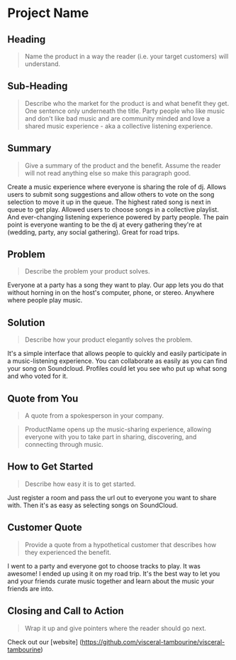 # Project Name #

<!-- 
> This material was originally posted [here](http://www.quora.com/What-is-Amazons-approach-to-product-development-and-product-management). It is reproduced here for posterities sake.

There is an approach called "working backwards" that is widely used at Amazon. They work backwards from the customer, rather than starting with an idea for a product and trying to bolt customers onto it. While working backwards can be applied to any specific product decision, using this approach is especially important when developing new products or features.

For new initiatives a product manager typically starts by writing an internal press release announcing the finished product. The target audience for the press release is the new/updated product's customers, which can be retail customers or internal users of a tool or technology. Internal press releases are centered around the customer problem, how current solutions (internal or external) fail, and how the new product will blow away existing solutions.

If the benefits listed don't sound very interesting or exciting to customers, then perhaps they're not (and shouldn't be built). Instead, the product manager should keep iterating on the press release until they've come up with benefits that actually sound like benefits. Iterating on a press release is a lot less expensive than iterating on the product itself (and quicker!).

If the press release is more than a page and a half, it is probably too long. Keep it simple. 3-4 sentences for most paragraphs. Cut out the fat. Don't make it into a spec. You can accompany the press release with a FAQ that answers all of the other business or execution questions so the press release can stay focused on what the customer gets. My rule of thumb is that if the press release is hard to write, then the product is probably going to suck. Keep working at it until the outline for each paragraph flows. 

Oh, and I also like to write press-releases in what I call "Oprah-speak" for mainstream consumer products. Imagine you're sitting on Oprah's couch and have just explained the product to her, and then you listen as she explains it to her audience. That's "Oprah-speak", not "Geek-speak".

Once the project moves into development, the press release can be used as a touchstone; a guiding light. The product team can ask themselves, "Are we building what is in the press release?" If they find they're spending time building things that aren't in the press release (overbuilding), they need to ask themselves why. This keeps product development focused on achieving the customer benefits and not building extraneous stuff that takes longer to build, takes resources to maintain, and doesn't provide real customer benefit (at least not enough to warrant inclusion in the press release).
 -->
 
## Heading ##
  > Name the product in a way the reader (i.e. your target customers) will understand.


  

## Sub-Heading ##
  > Describe who the market for the product is and what benefit they get. One sentence only underneath the title.
Party people who like music and don't like bad music and are community minded and
love a shared music experience - aka a collective listening experience.

## Summary ##
  > Give a summary of the product and the benefit. Assume the reader will not read anything else so make this paragraph good.

Create a music experience where everyone is sharing the role of dj. Allows users to
submit song suggestions and allow others to vote on the song selection to move it
up in the queue. The highest rated song is next in queue to get play. Allowed users
to choose songs in a collective playlist. And ever-changing listening experience
powered by party people. The pain point is everyone wanting to be the dj at every
gathering they're at (wedding, party, any social gathering).  Great for road trips. 




## Problem ##
  > Describe the problem your product solves.

Everyone at a party has a song they want to play. Our app lets you do that without
horning in on the host's computer, phone, or stereo. Anywhere where people play
music. 

## Solution ##
  > Describe how your product elegantly solves the problem.

It's a simple interface that allows people to quickly and easily participate in a
music-listening experience. You can collaborate as easily as you can find your song
on Soundcloud.  Profiles could let you see who put up what song and who voted for
it. 

## Quote from You ##
  > A quote from a spokesperson in your company.

  > ProductName opens up the music-sharing experience, allowing everyone with you
  to take part in sharing, discovering, and connecting through music. 


## How to Get Started ##
  > Describe how easy it is to get started.

Just register a room and pass the url out to everyone you want to share with. Then
it's as easy as selecting songs on SoundCloud. 

## Customer Quote ##
  > Provide a quote from a hypothetical customer that describes how they experienced the benefit.

I went to a party and everyone got to choose tracks to play. It was awesome! I
ended up using it on my road trip. It's the best way to let you and your friends
curate music together and learn about the music your friends are into. 

## Closing and Call to Action ##
  > Wrap it up and give pointers where the reader should go next.

Check out our [website] (https://github.com/visceral-tambourine/visceral-tambourine)

